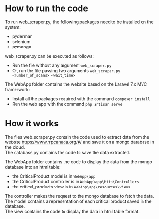 # How to run the code

To run web_scraper.py, the following packages need to be installed on the system:

- pyderman
- selenium
- pymongo

web_scraper.py can be executed as follows:

- Run the file without any argument `web_scraper.py`
- Or, run the file passing two arguments `web_scraper.py <number_of_scans> <wait_time>`


The WebApp folder contains the website based on the Laravel 7.x MVC framerwork:

- Install all the packages required with the command `composer install`
- Run the web app with the command `php artisan serve`


# How it works

The files web_scraper.py contain the code used to extract data 
from the website https://www.rrpcanada.org/#/ and save it on a mongo database in the cloud.<br />
The database.py contains the code to save the data extracted.

The WebApp folder contains the code to display the data from the mongo database into an html table:
- the CriticalProduct model is in `WebApp\app`
- the CriticalProduct controller is in `WebApp\app\Http\Controllers`
- the critical_products view is in `WebApp\app\resources\views`

The controller makes the request to the mongo database to fetch the data.<br />
The model contains a representation of each critical product saved in the database.<br />
The view contains the code to display the data in html table format.